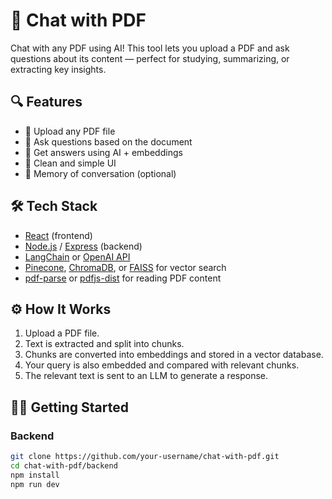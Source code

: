 # 🧠 Chat with PDF

Chat with any PDF using AI! This tool lets you upload a PDF and ask questions about its content — perfect for studying, summarizing, or extracting key insights.

## 🔍 Features

- 📄 Upload any PDF file
- 💬 Ask questions based on the document
- 🧠 Get answers using AI + embeddings
- 🧹 Clean and simple UI
- 💾 Memory of conversation (optional)

## 🛠️ Tech Stack

- [React](w) (frontend)
- [Node.js](w) / [Express](w) (backend)
- [LangChain](w) or [OpenAI API](w)
- [Pinecone](w), [ChromaDB](w), or [FAISS](w) for vector search
- [pdf-parse](w) or [pdfjs-dist](w) for reading PDF content

## ⚙️ How It Works

1. Upload a PDF file.
2. Text is extracted and split into chunks.
3. Chunks are converted into embeddings and stored in a vector database.
4. Your query is also embedded and compared with relevant chunks.
5. The relevant text is sent to an LLM to generate a response.

## 🧑‍💻 Getting Started

### Backend

```bash
git clone https://github.com/your-username/chat-with-pdf.git
cd chat-with-pdf/backend
npm install
npm run dev
